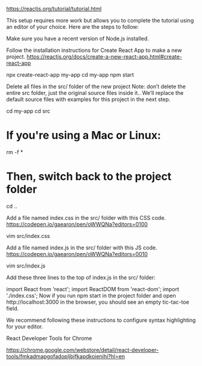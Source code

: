 https://reactjs.org/tutorial/tutorial.html

This setup requires more work but allows you to complete the tutorial using an editor of your choice. Here are the steps to follow:

Make sure you have a recent version of Node.js installed.

Follow the installation instructions for Create React App to make a new project.
https://reactjs.org/docs/create-a-new-react-app.html#create-react-app

npx create-react-app my-app
cd my-app
npm start


Delete all files in the src/ folder of the new project
Note: don’t delete the entire src folder, just the original source files inside it.. We’ll replace the default source files with examples for this project in the next step.

cd my-app
cd src

# If you're using a Mac or Linux:
rm -f *

# Then, switch back to the project folder
cd ..


Add a file named index.css in the src/ folder with this CSS code.
https://codepen.io/gaearon/pen/oWWQNa?editors=0100

vim src/index.css


Add a file named index.js in the src/ folder with this JS code.
https://codepen.io/gaearon/pen/oWWQNa?editors=0010


vim src/index.js


Add these three lines to the top of index.js in the src/ folder:

import React from 'react';
import ReactDOM from 'react-dom';
import './index.css';
Now if you run npm start in the project folder and open http://localhost:3000 in the browser, you should see an empty tic-tac-toe field.

We recommend following these instructions to configure syntax highlighting for your editor.


React Developer Tools for Chrome

https://chrome.google.com/webstore/detail/react-developer-tools/fmkadmapgofadopljbjfkapdkoienihi?hl=en
